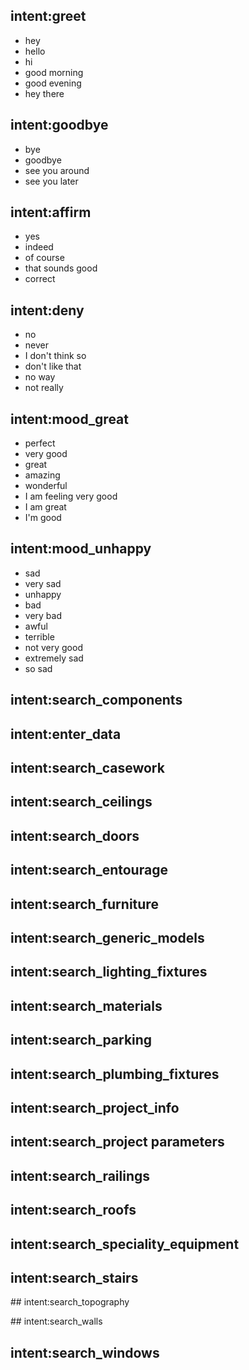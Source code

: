 ## intent:greet
- hey
- hello
- hi
- good morning
- good evening
- hey there

## intent:goodbye
- bye
- goodbye
- see you around
- see you later

## intent:affirm
- yes
- indeed
- of course
- that sounds good
- correct

## intent:deny
- no
- never
- I don't think so
- don't like that
- no way
- not really

## intent:mood_great
- perfect
- very good
- great
- amazing
- wonderful
- I am feeling very good
- I am great
- I'm good

## intent:mood_unhappy
- sad
- very sad
- unhappy
- bad
- very bad
- awful
- terrible
- not very good
- extremely sad
- so sad

## intent:search_components

## intent:enter_data

## intent:search_casework

## intent:search_ceilings

## intent:search_doors

## intent:search_entourage

## intent:search_furniture

## intent:search_generic_models

## intent:search_lighting_fixtures

## intent:search_materials

## intent:search_parking

## intent:search_plumbing_fixtures

## intent:search_project_info

## intent:search_project parameters

## intent:search_railings

## intent:search_roofs

## intent:search_speciality_equipment

## intent:search_stairs

## intent:search_topography

## intent:search_walls

## intent:search_windows

